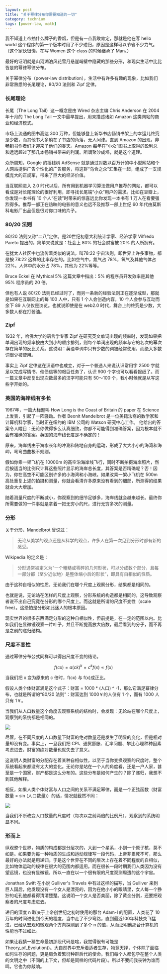 ```yaml
---
layout: post
title: "关于幂律分布你需要知道的一切"
category: technium
tags: [power-law, math]
---
```


我不知道上帝抽什么牌子的香烟，但是有一点我敢肯定，那就是他在写 hello world 这个程序的第一个版本时用了不少递归，原因是这样可以节省不少力气。（这个家伙很懒，在写 Women 这个 class 的时候继承了 Man。）


最好的证明就是山河湖泊风花雪月悬崖峭壁中隐藏的那些分形，和现实生活中比比皆是的幂律幂律分布。


关于幂律分布（power-law distribution），生活中有许多有趣的现象，比如我们非常熟悉的长尾理论，80/20 法则和 Zipf 定律。

### 长尾理论

长尾（The Long Tail）这一概念是由 Wired 杂志主编 Chris Anderson 在 2004 年十月的 The Long Tail 一文中最早提出，用来描述诸如 Amazon 这类网站的商业和经济模式。


市场上流通的图书高达 300 万种，但能够登上新华书店畅销书架上的幸运儿终究是少数，而其他书大多躺在了书店的角落，无人问津。直到 Amazon 的出现，非畅销书作者们才迎来了他们的春天。Amazon 每年在“小众”图书上取得的盈利总和远远超过了那几本畅销书带来的利润。所谓聚沙成塔，就是这个道理。


众所周知，Google 的摇钱树 AdSense 就是通过对数以百万计的中小型网站和个人网站提供广告个性化的广告服务，将这群“乌合之众”汇集在一起，组成了一支规模庞大的正规军，带来了巨大的经济价值。


当互联网进入 2.0 时代以后，所有用到机器学习算法做用户推荐的网站，都可以看成是对长尾理论的很好利用，即寻找长尾端“小众”用户的需求。比如在豆瓣上，你发现一本书有 10 个人“在读”时带来的惊喜远比你发现一本书有 1 万人在看要强烈得多。推荐一部正在热映的电影的意义也远不及推荐一部上世纪 60 年代由莫斯科电影厂出品但是很对你口味的片子。


### 80/20 法则


80/20 法则又称“二八”定律。是20世纪初意大利统计学家、经济学家 Vilfredo Pareto 提出的，简单来说就是：社会上 80% 的社会财富被 20% 的人所拥有。


在犹太人社区中也流传着类似的说法，叫78∶22 宇宙法则，即世界上许多事物，都是按 78∶22 这样的比率存在的。比如空气中，氮气占 78%，氧气及其他气体占 22%。人体中的水分占 78%，其他为 22%等等。


Bruce Eckel 在 Mythical 5% 这篇文章中指出：5% 的程序员开发效率是其他 95% 程序员的 20 倍。


但也有人说 80/20 法则已经过时了，而另一条新的经验法则正在逐渐成型，那就是如果在互联网上的每 100 人中，只有 1 个人会创造内容，10 个人会参与互动而余下 89 人仅仅是浏览。也就说即使是在 web2.0 时代，舞台上的终究是少数，大多数人都在打酱油。

### Zipf

1932 年，哈佛大学的语言学专家 Zipf 在研究英文单词出现的频率时，发现如果把单词出现的频率按由大到小的顺序排列，则每个单词出现的频率与它的名次的幂次存在简单的反比关系。这说明：英语单词中只有少数的词被经常使用，而绝大多数词很少被使用。

事实上 Zipf 定律这在汉语中也成立，对于一个普通人来说认识常用字 2500 字就足以完成写情书、催债信等的艰巨任务了，认识 900 个字也可以看看报纸了。而一篇文章中反复出现次数最多的汉字可能只有 50～100 个，我小时候就是从写这些字开始的。



### 英国的海岸线有多长

1967年，一篇大标题叫 How Long is the Coast of Britain 的 paper 在 Science 上发表，引起了一阵骚动。作者 Beonit Mandelbrot 是一位美籍法裔的数学家和计算机科学家，当时正在纽约的 IBM 公司的 Watson 研究中心工作。 他给出的答案令人瞠目：无论你做得多么认真细致，你都不可能得到准确答案，因为根本就不会有准确的答案。英国的海岸线长度是不确定的！


原来，海岸线由于海水长年的冲涮和陆地自身的运动，形成了大大小小的海湾和海岬，弯弯曲曲极不规则。


假如你乘一架飞机在 10000m 的高空沿海岸线飞行，同时不断拍摄海岸照片，然后按适当的比例尺计算这些照片显示的海岸总长度，其答案是否精确呢？否！因为，你在高空不可能区别许多的小海湾和小海峡。如果改乘一架小飞机在 500m 高处重复上述的拍摄和测量，你就会看清许多原来没有看到的细部，所测得的结果就会大大增加。


随着测量尺度的不断减小，你观察到的细节足够多，海岸线就会越来越长。最终你所需要做的一件事就是拿着一把无穷小的尺，进行无穷多次的测量。


### 分形


关于分形，Mandelbrot 曾说过：


> 无论从美学的观点还是从科学的观点，许多人在第一次见到分形时都有新的感受。

Wikipedia 的定义是：

> 分形通常被定义为“一个粗糙或零碎的几何形状，可以分成数个部分，且每一部分都（至少近似地）是整体缩小后的形状”，即具有自相似的性质。

由于这种自相似的性质，无论我们在哪个尺度上观察分形，结果都是相同的。

     

也就是说，无论站在怎样的尺度上观察，分形系统的构造都是相同的，这导致观察者说不出自己究竟在分形的哪个尺度上。而这就是所谓的尺度不变性（scale free）。这恐怕是分形如此迷人的根本原因。



现实世界的很多东西满足分形的这种自相似性，但前提是，在一定的范围以内。比如我们在显微镜观察一片叶子，并且不断提高放大倍数，最后看到的分子，而不再是之前的递归结构。



### 尺度不变性

通过幂律分布公式同样可以得出尺度不变的结论。


$$
f(cx) = a(ck)^k= c^kf(x)\propto  f(x)
$$


当我们把 x 变为原来的 c 倍时，f(cx) 与 f(x)成正比。


假设人类个体财富满足这个式子：财富 = 1000 * (人口) ^ -1，那么它满足幂律分布，也就是所谓的“80/20 法则”：财富达到 1000￥的人仅有 1 个，而有 1000 人只有 1￥。


当我们从人口数量这个角度去观察系统的结构时，会发现：无论站在哪个尺度上，观察到的系统都是相同的。


![](/images/power-law-1.gif)


尽管，在不同尺度的人口数量下财富的绝对数量还是发生了明显的变化，但是相对量却没有变。事实上，一旦我们把 CPI、通货膨胀、汇率问题、攀比心理种种因素考虑进去，财富的绝对数量也就失去了意义。


这说明人类财富的分配存在着某种自相似性，以至于当你变换观察的尺度时，整个系统看起来都没有太大的变化。无论你是站在一个人的角度看，还是一户人家，甚至是一个国家，财产都是这么分布的。这些分布是如何产生的？除了递归，我想不到其他解释。


相反，如果人类个体财富与人口之间的关系不满足幂律，而是一个正弦函数（财富数量 = sin (人口数量)）的话，情况就截然不同：

![](/images/power-law-2.gif)


当我们不断改变人口数量的尺度时（每次以之前两倍的比例尺），观察到的系统明显不同。


### 形而上

纵观整个世界，物质的构成都是分层次的，大到一个星系，小到一个原子核，莫不如是。如果要为每一种物质的生成和运动规律写一段代码，上帝非累死不可，那么最好的办法就是用递归。于是这个世界在不同的层次上存在着不同程度的自相似，比如物体运动的规律在很大的范围内都适用。而在很长一段时期我们人类因为没有望远镜，也没有显微镜，所以一直在以一个很有限的尺度观测周遭的这个宇宙。


Jonathan Swift 在小说 Gulliver's Travels 中有过这样的描写，当 Gulliver 来到巨人国后，他发现没有一个女人是漂亮的，因为在他小小的眼睛里，女人每一个狰狞的毛孔他都看得清清楚楚。这说明一个女人是否美丽，除了黄金分割，还要把观察者的尺度考虑进去。


递归的深度 n 取决于上帝创世纪之初时使用的那台 Adam-I 的配置，人类花了 10 万年的时间进化到今天的程度，当中走了不少弯路，直到最近100年科技突飞猛进，已经从宏观和微观两个方向探测到了多个 n 的值，从而证明他那台计算机的性能也不过如此。


如果让我猜一猜生命最初那段代码是啥，我觉得很有可能是 Theory_of_Evolution()。大自然界中充斥着适者生存，物竞天择，个体除了面临如何生存的问题，更是肩负着繁衍种群后代的使命。我们每个人都包孕在整个人类的文明之中（不同的上下文，但却是同样的代码片段）。所以不要问我丧钟为谁而鸣，它也为你敲响。
